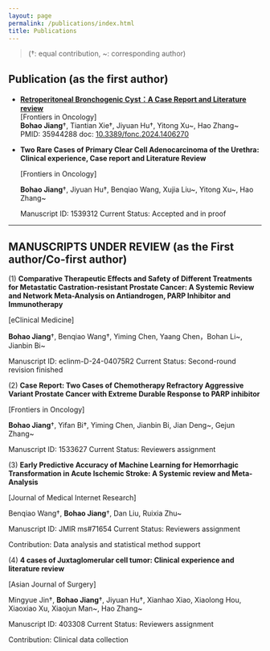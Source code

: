 ```yaml
---
layout: page
permalink: /publications/index.html
title: Publications
---
```


> (†: equal contribution, ~: corresponding author)

## Publication (as the first author)

- [ **Retroperitoneal Bronchogenic Cyst：A Case Report and Literature review**](https://www.frontiersin.org/journals/oncology/articles/10.3389/fonc.2024.1406270/full)<br>[Frontiers in Oncology]<br>**Bohao Jiang**†, Tiantian Xie†, Jiyuan Hu†, Yitong Xu~, Hao Zhang~<br>PMID: 35944288                                       doc: [10.3389/fonc.2024.1406270](https://doi.org/10.3389/fonc.2024.1406270)<br>

- **Two Rare Cases of Primary Clear Cell Adenocarcinoma of the Urethra: Clinical experience, Case report and Literature Review**<br>

  [Frontiers in Oncology]<br>

  **Bohao Jiang**†, Jiyuan Hu†, Benqiao Wang, Xujia Liu~, Yitong Xu~, Hao Zhang~<br>

  Manuscript ID: 1539312                             Current Status: Accepted and in proof<br>

---

## **MANUSCRIPTS UNDER REVIEW** (as the First author/Co-first author)

(1)  **Comparative Therapeutic Effects and Safety of Different Treatments for Metastatic Castration-resistant Prostate Cancer: A Systemic Review and Network Meta-Analysis on Antiandrogen, PARP Inhibitor and Immunotherapy**<br>

 [eClinical Medicine]<br>

**Bohao Jiang**†, Benqiao Wang†, Yiming Chen, Yaang Chen，Bohan Li~, Jianbin Bi~<br>

Manuscript ID: eclinm-D-24-04075R2         Current Status: Second-round revision finished <br>

(2)  **Case Report: Two Cases of Chemotherapy Refractory Aggressive Variant Prostate Cancer with Extreme Durable Response to PARP inhibitor**<br>

[Frontiers in Oncology]<br>

**Bohao Jiang**†, Yifan Bi†, Yiming Chen, Jianbin Bi, Jian Deng~, Gejun Zhang~<br>

Manuscript ID: 1533627                             Current Status: Reviewers assignment<br>

(3)  **Early Predictive Accuracy of Machine Learning for Hemorrhagic Transformation in Acute Ischemic Stroke: A Systemic review and Meta-Analysis**<br>

[Journal of Medical Internet Research]<br>

Benqiao Wang†, **Bohao Jiang**†, Dan Liu, Ruixia Zhu~<br>

Manuscript ID: JMIR ms#71654             Current Status:  Reviewers assignment<br>

Contribution: Data analysis and statistical method support

(4)  **4 cases of Juxtaglomerular cell tumor: Clinical experience and literature review**<br>

[Asian Journal of Surgery]<br>

Mingyue Jin†, **Bohao Jiang**†, Jiyuan Hu†, Xianhao Xiao, Xiaolong Hou, Xiaoxiao Xu, Xiaojun Man~, Hao Zhang~<br>

Manuscript ID: 403308                              Current Status: Reviewers assignment<br>

Contribution: Clinical data collection

